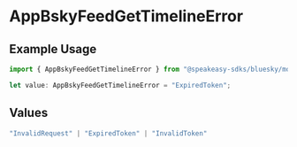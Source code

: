 # AppBskyFeedGetTimelineError

## Example Usage

```typescript
import { AppBskyFeedGetTimelineError } from "@speakeasy-sdks/bluesky/models/errors";

let value: AppBskyFeedGetTimelineError = "ExpiredToken";
```

## Values

```typescript
"InvalidRequest" | "ExpiredToken" | "InvalidToken"
```